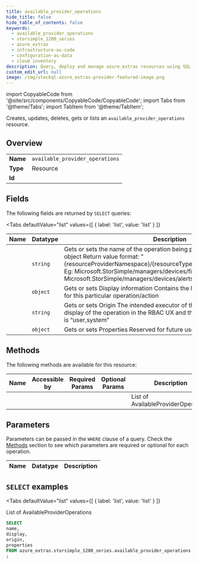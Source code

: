 ```yaml
--- 
title: available_provider_operations
hide_title: false
hide_table_of_contents: false
keywords:
  - available_provider_operations
  - storsimple_1200_series
  - azure_extras
  - infrastructure-as-code
  - configuration-as-data
  - cloud inventory
description: Query, deploy and manage azure_extras resources using SQL
custom_edit_url: null
image: /img/stackql-azure_extras-provider-featured-image.png
---
```


import CopyableCode from '@site/src/components/CopyableCode/CopyableCode';
import Tabs from '@theme/Tabs';
import TabItem from '@theme/TabItem';

Creates, updates, deletes, gets or lists an <code>available_provider_operations</code> resource.

## Overview
<table><tbody>
<tr><td><b>Name</b></td><td><code>available_provider_operations</code></td></tr>
<tr><td><b>Type</b></td><td>Resource</td></tr>
<tr><td><b>Id</b></td><td><CopyableCode code="azure_extras.storsimple_1200_series.available_provider_operations" /></td></tr>
</tbody></table>

## Fields

The following fields are returned by `SELECT` queries:

<Tabs
    defaultValue="list"
    values={[
        { label: 'list', value: 'list' }
    ]}
>
<TabItem value="list">

<table>
<thead>
    <tr>
    <th>Name</th>
    <th>Datatype</th>
    <th>Description</th>
    </tr>
</thead>
<tbody>
<tr>
    <td><CopyableCode code="name" /></td>
    <td><code>string</code></td>
    <td>Gets or sets the name of the operation being performed on this particular object Return value format: "&#123;resourceProviderNamespace&#125;/&#123;resourceType&#125;/&#123;read|write|deletion|action&#125;" Eg: Microsoft.StorSimple/managers/devices/fileServers/read     Microsoft.StorSimple/managers/devices/alerts/clearAlerts/action</td>
</tr>
<tr>
    <td><CopyableCode code="display" /></td>
    <td><code>object</code></td>
    <td>Gets or sets Display information Contains the localized display information for this particular operation/action</td>
</tr>
<tr>
    <td><CopyableCode code="origin" /></td>
    <td><code>string</code></td>
    <td>Gets or sets Origin The intended executor of the operation; governs the display of the operation in the RBAC UX and the audit logs UX. Default value is “user,system”</td>
</tr>
<tr>
    <td><CopyableCode code="properties" /></td>
    <td><code>object</code></td>
    <td>Gets or sets Properties Reserved for future use</td>
</tr>
</tbody>
</table>
</TabItem>
</Tabs>

## Methods

The following methods are available for this resource:

<table>
<thead>
    <tr>
    <th>Name</th>
    <th>Accessible by</th>
    <th>Required Params</th>
    <th>Optional Params</th>
    <th>Description</th>
    </tr>
</thead>
<tbody>
<tr>
    <td><a href="#list"><CopyableCode code="list" /></a></td>
    <td><CopyableCode code="select" /></td>
    <td></td>
    <td></td>
    <td>List of AvailableProviderOperations</td>
</tr>
</tbody>
</table>

## Parameters

Parameters can be passed in the `WHERE` clause of a query. Check the [Methods](#methods) section to see which parameters are required or optional for each operation.

<table>
<thead>
    <tr>
    <th>Name</th>
    <th>Datatype</th>
    <th>Description</th>
    </tr>
</thead>
<tbody>
</tbody>
</table>

## `SELECT` examples

<Tabs
    defaultValue="list"
    values={[
        { label: 'list', value: 'list' }
    ]}
>
<TabItem value="list">

List of AvailableProviderOperations

```sql
SELECT
name,
display,
origin,
properties
FROM azure_extras.storsimple_1200_series.available_provider_operations
;
```
</TabItem>
</Tabs>
